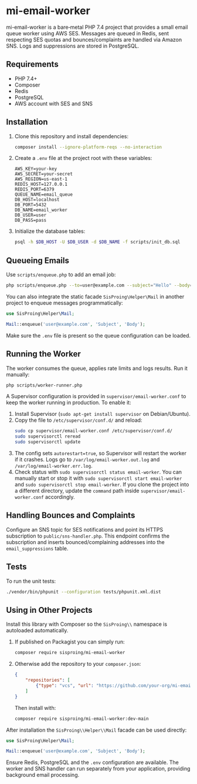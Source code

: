 # mi-email-worker

mi-email-worker is a bare‑metal PHP 7.4 project that provides a small email queue worker using AWS SES. Messages are queued in Redis, sent respecting SES quotas and bounces/complaints are handled via Amazon SNS. Logs and suppressions are stored in PostgreSQL.

## Requirements

- PHP 7.4+
- Composer
- Redis
- PostgreSQL
- AWS account with SES and SNS

## Installation

1. Clone this repository and install dependencies:
   ```bash
   composer install --ignore-platform-reqs --no-interaction
   ```
2. Create a `.env` file at the project root with these variables:
   ```dotenv
   AWS_KEY=your-key
   AWS_SECRET=your-secret
   AWS_REGION=us-east-1
   REDIS_HOST=127.0.0.1
   REDIS_PORT=6379
   QUEUE_NAME=email_queue
   DB_HOST=localhost
   DB_PORT=5432
   DB_NAME=email_worker
   DB_USER=user
   DB_PASS=pass
   ```
3. Initialize the database tables:
   ```bash
   psql -h $DB_HOST -U $DB_USER -d $DB_NAME -f scripts/init_db.sql
   ```

## Queueing Emails

Use `scripts/enqueue.php` to add an email job:
```bash
php scripts/enqueue.php --to=user@example.com --subject="Hello" --body="Test"
```

You can also integrate the static facade `SisProing\Helper\Mail` in another project to enqueue messages programmatically:
```php
use SisProing\Helper\Mail;

Mail::enqueue('user@example.com', 'Subject', 'Body');
```
Make sure the `.env` file is present so the queue configuration can be loaded.

## Running the Worker

The worker consumes the queue, applies rate limits and logs results. Run it manually:
```bash
php scripts/worker-runner.php
```

A Supervisor configuration is provided in `supervisor/email-worker.conf` to keep the worker running in production. To enable it:

1. Install Supervisor (`sudo apt-get install supervisor` on Debian/Ubuntu).
2. Copy the file to `/etc/supervisor/conf.d/` and reload:
   ```bash
   sudo cp supervisor/email-worker.conf /etc/supervisor/conf.d/
   sudo supervisorctl reread
   sudo supervisorctl update
   ```
3. The config sets `autorestart=true`, so Supervisor will restart the worker if it crashes. Logs go to `/var/log/email-worker.out.log` and `/var/log/email-worker.err.log`.
4. Check status with `sudo supervisorctl status email-worker`. You can manually start or stop it with `sudo supervisorctl start email-worker` and `sudo supervisorctl stop email-worker`.
If you clone the project into a different directory, update the `command` path inside `supervisor/email-worker.conf` accordingly.


## Handling Bounces and Complaints

Configure an SNS topic for SES notifications and point its HTTPS subscription to `public/sns-handler.php`. This endpoint confirms the subscription and inserts bounced/complaining addresses into the `email_suppressions` table.

## Tests

To run the unit tests:
```bash
./vendor/bin/phpunit --configuration tests/phpunit.xml.dist
```

## Using in Other Projects

Install this library with Composer so the `SisProing\\` namespace is autoloaded automatically.

1. If published on Packagist you can simply run:
   ```bash
   composer require sisproing/mi-email-worker
   ```
2. Otherwise add the repository to your `composer.json`:
   ```json
   {
       "repositories": [
           {"type": "vcs", "url": "https://github.com/your-org/mi-email-worker"}
       ]
   }
   ```
   Then install with:
   ```bash
   composer require sisproing/mi-email-worker:dev-main
   ```

After installation the `SisProing\\Helper\\Mail` facade can be used directly:
```php
use SisProing\Helper\Mail;

Mail::enqueue('user@example.com', 'Subject', 'Body');
```
Ensure Redis, PostgreSQL and the `.env` configuration are available. The worker
and SNS handler can run separately from your application, providing background
email processing.
